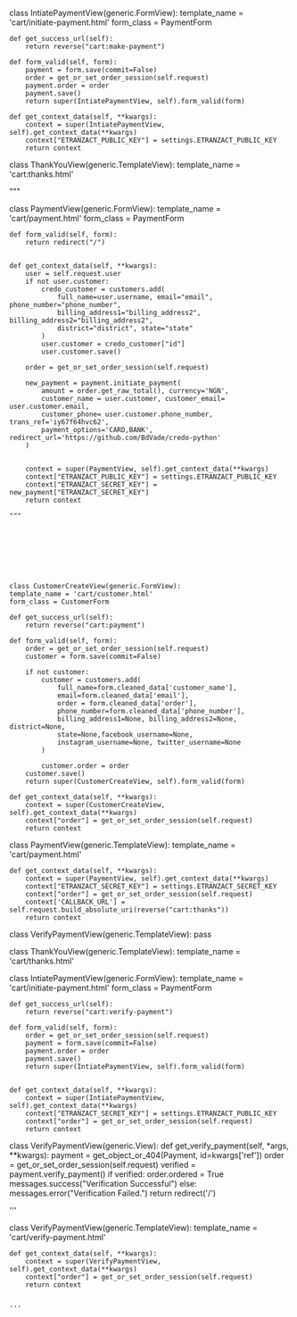 class IntiatePaymentView(generic.FormView):
    template_name = 'cart/initiate-payment.html'
    form_class = PaymentForm  
    
    def get_success_url(self):
        return reverse("cart:make-payment") 
   
    def form_valid(self, form): 
        payment = form.save(commit=False)
        order = get_or_set_order_session(self.request)
        payment.order = order
        payment.save()
        return super(IntiatePaymentView, self).form_valid(form)
    
    def get_context_data(self, **kwargs):
        context = super(IntiatePaymentView, self).get_context_data(**kwargs)
        context["ETRANZACT_PUBLIC_KEY"] = settings.ETRANZACT_PUBLIC_KEY
        return context
    
    
class ThankYouView(generic.TemplateView):
    template_name = 'cart:thanks.html'
    
    
"""

class PaymentView(generic.FormView):
    template_name = 'cart/payment.html'
    form_class = PaymentForm                                                                                         
    

    def form_valid(self, form):
        return redirect("/")


    def get_context_data(self, **kwargs):
        user = self.request.user
        if not user.customer:
            credo_customer = customers.add(
                full_name=user.username, email="email", phone_number="phone_number", 
                billing_address1="billing_address2", billing_address2="billing_address2", 
                district="district", state="state"
            )
            user.customer = credo_customer["id"]
            user.customer.save()
            
        order = get_or_set_order_session(self.request)
            
        new_payment = payment.initiate_payment(
            amount = order.get_raw_total(), currency='NGN', 
            customer_name = user.customer, customer_email= user.customer.email, 
            customer_phone= user.customer.phone_number, trans_ref='iy67f64hvc62', 
            payment_options='CARD,BANK', redirect_url='https://github.com/BdVade/credo-python'
        )
        
        
        context = super(PaymentView, self).get_context_data(**kwargs)
        context["ETRANZACT_PUBLIC_KEY"] = settings.ETRANZACT_PUBLIC_KEY
        context["ETRANZACT_SECRET_KEY"] = new_payment["ETRANZACT_SECRET_KEY"]
        return context 
        
    """








    class CustomerCreateView(generic.FormView):
    template_name = 'cart/customer.html'
    form_class = CustomerForm
    
    def get_success_url(self):
        return reverse("cart:payment") 
    
    def form_valid(self, form):
        order = get_or_set_order_session(self.request)
        customer = form.save(commit=False)

        if not customer:
            customer = customers.add(
                full_name=form.cleaned_data['customer_name'], 
                email=form.cleaned_data['email'],
                order = form.cleaned_data['order'],
                phone_number=form.cleaned_data['phone_number'],
                billing_address1=None, billing_address2=None, district=None,
                state=None,facebook_username=None,
                instagram_username=None, twitter_username=None
            )
            
            customer.order = order
        customer.save()
        return super(CustomerCreateView, self).form_valid(form)
    
    def get_context_data(self, **kwargs):
        context = super(CustomerCreateView, self).get_context_data(**kwargs)
        context["order"] = get_or_set_order_session(self.request)
        return context
    
    
class PaymentView(generic.TemplateView):
    template_name = 'cart/payment.html'
    
    def get_context_data(self, **kwargs):
        context = super(PaymentView, self).get_context_data(**kwargs)
        context["ETRANZACT_SECRET_KEY"] = settings.ETRANZACT_SECRET_KEY
        context["order"] = get_or_set_order_session(self.request)
        context['CALLBACK_URL'] = self.request.build_absolute_uri(reverse("cart:thanks"))
        return context
    
    
class VerifyPaymentView(generic.TemplateView):
    pass


class ThankYouView(generic.TemplateView):
    template_name = 'cart/thanks.html'





class IntiatePaymentView(generic.FormView):
    template_name = 'cart/initiate-payment.html'
    form_class = PaymentForm  
    
    def get_success_url(self):
        return reverse("cart:verify-payment") 
   
    def form_valid(self, form):
        order = get_or_set_order_session(self.request)
        payment = form.save(commit=False)
        payment.order = order
        payment.save()
        return super(IntiatePaymentView, self).form_valid(form)
    

    def get_context_data(self, **kwargs):
        context = super(IntiatePaymentView, self).get_context_data(**kwargs)
        context["ETRANZACT_SECRET_KEY"] = settings.ETRANZACT_PUBLIC_KEY
        context["order"] = get_or_set_order_session(self.request)
        return context
    


class VerifyPaymentView(generic.View):
    def get_verify_payment(self, *args, **kwargs):
        payment = get_object_or_404(Payment, id=kwargs['ref'])
        order = get_or_set_order_session(self.request)
        verified = payment.verify_payment()
        if verified:
            order.ordered = True
            messages.success("Verification Successful")
        else: 
            messages.error("Verification Failed.")
        return redirect('/')

'''

class VerifyPaymentView(generic.TemplateView):
    template_name = 'cart/verify-payment.html'
    
    
    def get_context_data(self, **kwargs):
        context = super(VerifyPaymentView, self).get_context_data(**kwargs)
        context["order"] = get_or_set_order_session(self.request)
        return context
        
                        
    '''